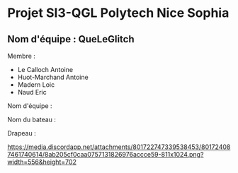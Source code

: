 # Projet SI3-QGL Polytech Nice Sophia

## Nom d'équipe : QueLeGlitch

Membre : 
* Le Calloch Antoine
* Huot-Marchand Antoine
* Madern Loic
* Naud Eric

Nom d'équipe :

Nom du bateau :

Drapeau : 

https://media.discordapp.net/attachments/801722747339538453/801724087461740614/8ab205cf0caa0757131826976accce59-811x1024.png?width=556&height=702
